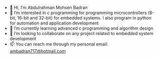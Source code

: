 - 👋 Hi, I’m Abdulrahman Mohsen Badran
- 👀 I’m interested in c programming for programming microcontrollers (8-bit, 16-bit and 32-bit) for embedded systems. I also program in python for automation and application development
- 🌱 I’m currently learning advanced c programming and algorithm design
- 💞️ I’m looking to collaborate on any project related to embedded system development
- 📫 You can reach me through my personal email: ambadran717@hotmail.com


